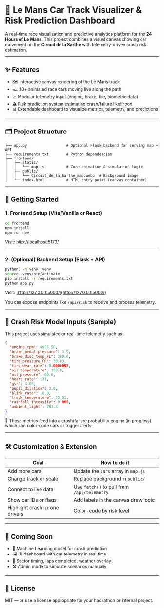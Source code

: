 # 🏁 Le Mans Car Track Visualizer & Risk Prediction Dashboard

A real-time race visualization and predictive analytics platform for the **24 Hours of Le Mans**.
This project combines a visual canvas showing car movement on the **Circuit de la Sarthe** with telemetry-driven crash risk estimation.

---

## ✨ Features

* 🗺️ Interactive canvas rendering of the Le Mans track
* 🏎️ 30+ animated race cars moving live along the path
* 📈 Modular telemetry input (engine, brake, tire, biometric data)
* ⚠️ Risk prediction system estimating crash/failure likelihood
* 📊 Extendable dashboard to visualize metrics, telemetry, and predictions

---

## 🗂 Project Structure

```
├── app.py                  # Optional Flask backend for serving map + API
├── requirements.txt        # Python dependencies
├── frontend/
│   ├── static/
│   │   └── map.js          # Core animation & simulation logic
│   ├── public/
│   │   └── Circuit_de_la_Sarthe_map.webp  # Background image
│   └── index.html          # HTML entry point (canvas container)
```

---

## 🚀 Getting Started

### 1. Frontend Setup (Vite/Vanilla or React)

```bash
cd frontend
npm install
npm run dev
```

Visit: [http://localhost:5173/](http://localhost:5173/)

---

### 2. (Optional) Backend Setup (Flask + API)

```bash
python3 -m venv .venv
source .venv/bin/activate
pip install -r requirements.txt
python app.py
```

Visit: [http://127.0.0.1:5000/](http://127.0.0.1:5000/)

You can expose endpoints like `/api/risk` to receive and process telemetry.

---

## 🧠 Crash Risk Model Inputs (Sample)

This project uses simulated or real-time telemetry such as:

```json
{
  "engine_rpm": 6995.58,
  "brake_pedal_pressure": 3.9,
  "brake_disc_temp_FL": 380.6,
  "tire_pressure_FR": 30.03,
  "tire_wear_rate": 0.0000052,
  "oil_temperature": 100.0,
  "oil_pressure": 60.0,
  "heart_rate": 131,
  "gsr": 4.06,
  "pupil_dilation": 3.0,
  "blink_rate": 18.0,
  "track_temperature": 35.01,
  "rainfall_intensity": 0.065,
  "ambient_light": 783.8
}
```

🧪 These metrics feed into a crash/failure probability engine (in progress) which can color-code cars or trigger alerts.

---

## 🛠 Customization & Extension

| Goal                          | How to do it                                |
| ----------------------------- | ------------------------------------------- |
| Add more cars                 | Update the `cars` array in `map.js`         |
| Change track or scale         | Replace background in `public/`             |
| Connect to live data          | Use `fetch()` to pull from `/api/telemetry` |
| Show car IDs or flags         | Add labels in the canvas draw logic         |
| Highlight crash-prone drivers | Color-code by risk level                    |

---

## 🧩 Coming Soon

* 🧠 Machine Learning model for crash prediction
* 🖼️ UI dashboard with car telemetry in real time
* 📍 Sector timing, laps completed, weather overlay
* 🛠️ Admin mode to simulate scenarios manually

---

## 📄 License

MIT — or use a license appropriate for your hackathon or internal project.
